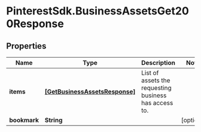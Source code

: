 # PinterestSdk.BusinessAssetsGet200Response

## Properties

Name | Type | Description | Notes
------------ | ------------- | ------------- | -------------
**items** | [**[GetBusinessAssetsResponse]**](GetBusinessAssetsResponse.md) | List of assets the requesting business has access to. | 
**bookmark** | **String** |  | [optional] 


